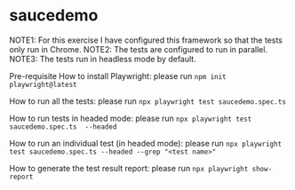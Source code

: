 # saucedemo

NOTE1: For this exercise I have configured this framework so that the tests only run in Chrome.
NOTE2: The tests are configured to run in parallel.
NOTE3: The tests run in headless mode by default.

Pre-requisite
How to install Playwright: please run `npm init playwright@latest`

How to run all the tests: please run `npx playwright test saucedemo.spec.ts`

How to run tests in headed mode: please run `npx playwright test saucedemo.spec.ts  --headed`


How to run an individual test (in headed mode): please run `npx playwright test saucedemo.spec.ts --headed --grep "<test name>"`

How to generate the test result report: please run `npx playwright show-report`